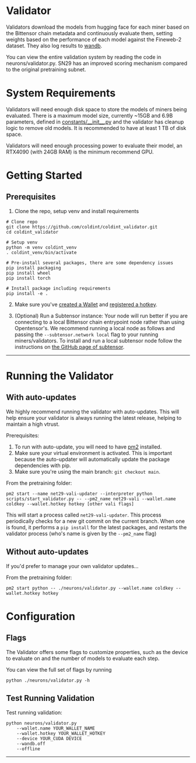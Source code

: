 # Validator

Validators download the models from hugging face for each miner based on the Bittensor chain metadata and continuously evaluate them, setting weights based on the performance of each model against the Fineweb-2 dataset. They also log results to [wandb](https://wandb.ai/coldint/sn29).

You can view the entire validation system by reading the code in neurons/validator.py. SN29 has an improved scoring mechanism compared to the original pretraining subnet.

# System Requirements

Validators will need enough disk space to store the models of miners being evaluated. There is a maximum model size, currently ~15GB and 6.9B parameters, defined in [constants/\_\_init\_\_.py](../constants/__init__.py) and the validator has cleanup logic to remove old models. It is recommended to have at least 1 TB of disk space.

Validators will need enough processing power to evaluate their model, an RTX4090 (with 24GB RAM) is the minimum recommend GPU.

# Getting Started

## Prerequisites

1. Clone the repo, setup venv and install requirements

```shell
# Clone repo
git clone https://github.com/coldint/coldint_validator.git
cd coldint_validator

# Setup venv
python -m venv coldint_venv
. coldint_venv/bin/activate

# Pre-install several packages, there are some dependency issues
pip install packaging
pip install wheel
pip install torch

# Install package including requirements
pip install -e .
```

2. Make sure you've [created a Wallet](https://docs.bittensor.com/getting-started/wallets) and [registered a hotkey](https://docs.bittensor.com/subnets/register-and-participate).

3. (Optional) Run a Subtensor instance:
Your node will run better if you are connecting to a local Bittensor chain entrypoint node rather than using Opentensor's.
We recommend running a local node as follows and passing the `--subtensor.network local` flag to your running miners/validators.
To install and run a local subtensor node follow the instructions on [the GitHub page of subtensor](https://github.com/opentensor/subtensor).

---

# Running the Validator

## With auto-updates

We highly recommend running the validator with auto-updates. This will help ensure your validator is always running the latest release, helping to maintain a high vtrust.

Prerequisites:
1. To run with auto-update, you will need to have [pm2](https://pm2.keymetrics.io/) installed.
2. Make sure your virtual environment is activated. This is important because the auto-updater will automatically update the package dependencies with pip.
3. Make sure you're using the main branch: `git checkout main`.

From the pretraining folder:
```shell
pm2 start --name net29-vali-updater --interpreter python scripts/start_validator.py -- --pm2_name net29-vali --wallet.name coldkey --wallet.hotkey hotkey [other vali flags]
```

This will start a process called `net29-vali-updater`. This process periodically checks for a new git commit on the current branch. When one is found, it performs a `pip install` for the latest packages, and restarts the validator process (who's name is given by the `--pm2_name` flag)

## Without auto-updates

If you'd prefer to manage your own validator updates...

From the pretraining folder:
```shell
pm2 start python -- ./neurons/validator.py --wallet.name coldkey --wallet.hotkey hotkey
```

# Configuration

## Flags

The Validator offers some flags to customize properties, such as the device to evaluate on and the number of models to evaluate each step.

You can view the full set of flags by running
```shell
python ./neurons/validator.py -h
```

## Test Running Validation

Test running validation:
```shell
python neurons/validator.py
    --wallet.name YOUR_WALLET_NAME
    --wallet.hotkey YOUR_WALLET_HOTKEY
    --device YOUR_CUDA DEVICE
    --wandb.off
    --offline
```
---
